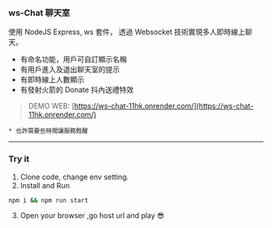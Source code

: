 ### ws-Chat 聊天室

使用 NodeJS Express, ws 套件， 透過 Websocket 技術實現多人即時線上聊天。

- 有命名功能，用戶可自訂顯示名稱
- 有用戶進入及退出聊天室的提示
- 有即時線上人數顯示
- 有發射火箭的 Donate 抖內送禮特效

> DEMO WEB: [https://ws-chat-11hk.onrender.com/](https://ws-chat-11hk.onrender.com/)

`* 也許需要些時間讓服務甦醒`

---

### Try it

1. Clone code, change env setting.
2. Install and Run

```bash
npm i && npm run start
```

3. Open your browser ,go host url and play 😎
